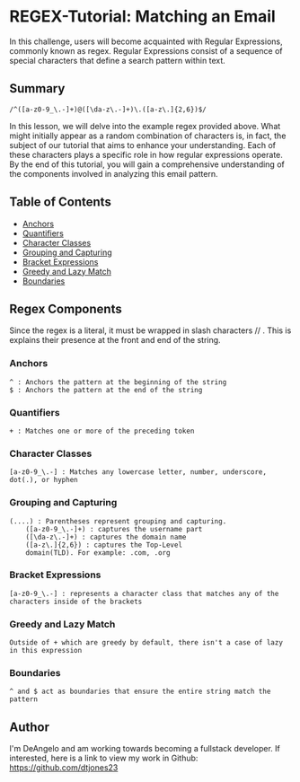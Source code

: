 # REGEX-Tutorial: Matching an Email

In this challenge, users will become acquainted with Regular Expressions, commonly known as regex. Regular Expressions consist of a sequence of special characters that define a search pattern within text.

## Summary

    /^([a-z0-9_\.-]+)@([\da-z\.-]+)\.([a-z\.]{2,6})$/

In this lesson, we will delve into the example regex provided above. What might initially appear as a random combination of characters is, in fact, the subject of our tutorial that aims to enhance your understanding. Each of these characters plays a specific role in how regular expressions operate. By the end of this tutorial, you will gain a comprehensive understanding of the components involved in analyzing this email pattern.

## Table of Contents

- [Anchors](#anchors)
- [Quantifiers](#quantifiers)
- [Character Classes](#character-classes)
- [Grouping and Capturing](#grouping-and-capturing)
- [Bracket Expressions](#bracket-expressions)
- [Greedy and Lazy Match](#greedy-and-lazy-match)
- [Boundaries](#boundaries)

## Regex Components
Since the regex is a literal, it must be wrapped in slash characters  // . This is explains their presence at the front and end of the string. 

### Anchors
    ^ : Anchors the pattern at the beginning of the string
    $ : Anchors the pattern at the end of the string
### Quantifiers
    + : Matches one or more of the preceding token
### Character Classes
    [a-z0-9_\.-] : Matches any lowercase letter, number, underscore, dot(.), or hyphen
### Grouping and Capturing
    (....) : Parentheses represent grouping and capturing. 
        ([a-z0-9_\.-]+) : captures the username part
        ([\da-z\.-]+) : captures the domain name
        ([a-z\.]{2,6}) : captures the Top-Level 
        domain(TLD). For example: .com, .org
### Bracket Expressions
    [a-z0-9_\.-] : represents a character class that matches any of the characters inside of the brackets
### Greedy and Lazy Match
    Outside of + which are greedy by default, there isn't a case of lazy in this expression
### Boundaries
    ^ and $ act as boundaries that ensure the entire string match the pattern
## Author
I'm DeAngelo and am working towards becoming a fullstack developer. If interested, here is a link to view my work in Github: https://github.com/dtjones23